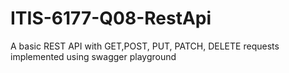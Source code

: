 # ITIS-6177-Q08-RestApi

A basic REST API with GET,POST, PUT, PATCH, DELETE requests implemented using swagger playground
